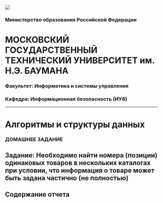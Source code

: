 ![](https://github.com/scorpy2013/Algorithms-and-Data-Structures-HW/blob/main/i.jpg)

### Министерство образования Российской Федерации 
# МОСКОВСКИЙ ГОСУДАРСТВЕННЫЙ ТЕХНИЧЕСКИЙ УНИВЕРСИТЕТ им. Н.Э. БАУМАНА 
### Факультет: Информатика и системы управления 
### Кафедра: Информационная безопасность (ИУ8) 
---
# Алгоритмы и структуры данных 
### ДОМАШНЕЕ ЗАДАНИЕ ### 
Задание: Необходимо найти номера (позиции) одинаковых товаров в нескольких каталогах при условии, что информация о товаре может быть задана частично (не полностью) 
---
## Содержание отчета 

